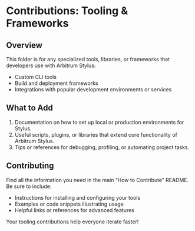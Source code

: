 # Contributions: Tooling & Frameworks

## Overview
This folder is for any specialized tools, libraries, or frameworks that developers use with Arbitrum Stylus:
- Custom CLI tools
- Build and deployment frameworks
- Integrations with popular development environments or services

## What to Add
1. Documentation on how to set up local or production environments for Stylus.
2. Useful scripts, plugins, or libraries that extend core functionality of Arbitrum Stylus.
3. Tips or references for debugging, profiling, or automating project tasks.

## Contributing
Find all the information you need in the main “How to Contribute” README. Be sure to include:
- Instructions for installing and configuring your tools
- Examples or code snippets illustrating usage
- Helpful links or references for advanced features

Your tooling contributions help everyone iterate faster!
